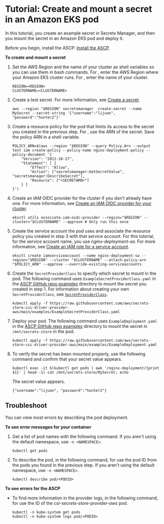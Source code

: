 # Tutorial: Create and mount a secret in an Amazon EKS pod<a name="integrating_csi_driver_tutorial"></a>

In this tutorial, you create an example secret in Secrets Manager, and then you mount the secret in an Amazon EKS pod and deploy it\. 

Before you begin, install the ASCP: [Install the ASCP](integrating_csi_driver.md#integrating_csi_driver_install)\.

**To create and mount a secret**

1. Set the AWS Region and the name of your cluster as shell variables so you can use them in bash commands\. For *<REGION>*, enter the AWS Region where your Amazon EKS cluster runs\. For *<CLUSTERNAME>*, enter the name of your cluster\.

   ```
   REGION=<REGION>
   CLUSTERNAME=<CLUSTERNAME>
   ```

1. Create a test secret\. For more information, see [Create a secret](manage_create-basic-secret.md)\.

   ```
   aws --region "$REGION" secretsmanager  create-secret --name MySecret --secret-string '{"username":"lijuan", "password":"hunter2"}'
   ```

1. Create a resource policy for the pod that limits its access to the secret you created in the previous step\. For *<SECRETARN>*, use the ARN of the secret\. Save the policy ARN in a shell variable\. 

   ```
   POLICY_ARN=$(aws --region "$REGION" --query Policy.Arn --output text iam create-policy --policy-name nginx-deployment-policy --policy-document '{
       "Version": "2012-10-17",
       "Statement": [ {
           "Effect": "Allow",
           "Action": ["secretsmanager:GetSecretValue", "secretsmanager:DescribeSecret"],
           "Resource": ["<SECRETARN>"]
       } ]
   }')
   ```

1. Create an IAM OIDC provider for the cluster if you don't already have one\. For more information, see [Create an IAM OIDC provider for your cluster](https://docs.aws.amazon.com/eks/latest/userguide/enable-iam-roles-for-service-accounts.html)\.

   ```
   eksctl utils associate-iam-oidc-provider --region="$REGION" --cluster="$CLUSTERNAME" --approve # Only run this once
   ```

1. Create the service account the pod uses and associate the resource policy you created in step 3 with that service account\. For this tutorial, for the service account name, you use *nginx\-deployment\-sa*\. For more information, see [Create an IAM role for a service account](https://docs.aws.amazon.com/eks/latest/userguide/create-service-account-iam-policy-and-role.html#create-service-account-iam-role)\.

   ```
   eksctl create iamserviceaccount --name nginx-deployment-sa --region="$REGION" --cluster "$CLUSTERNAME" --attach-policy-arn "$POLICY_ARN" --approve --override-existing-serviceaccounts
   ```

1. Create the `SecretProviderClass` to specify which secret to mount in the pod\. The following command uses `ExampleSecretProviderClass.yaml` in the [ASCP GitHub repo examples](https://github.com/aws/secrets-store-csi-driver-provider-aws/blob/main/examples) directory to mount the secret you created in step 1\. For information about creating your own `SecretProviderClass`, see [`SecretProviderClass`](integrating_csi_driver.md#integrating_csi_driver_SecretProviderClass)\.

   ```
   kubectl apply -f https://raw.githubusercontent.com/aws/secrets-store-csi-driver-provider-aws/main/examples/ExampleSecretProviderClass.yaml
   ```

1. Deploy your pod\. The following command uses `ExampleDeployment.yaml` in the [ASCP GitHub repo examples](https://github.com/aws/secrets-store-csi-driver-provider-aws/blob/main/examples) directory to mount the secret in `/mnt/secrets-store` in the pod\.

   ```
   kubectl apply -f https://raw.githubusercontent.com/aws/secrets-store-csi-driver-provider-aws/main/examples/ExampleDeployment.yaml
   ```

1. To verify the secret has been mounted properly, use the following command and confirm that your secret value appears\.

   ```
   kubectl exec -it $(kubectl get pods | awk '/nginx-deployment/{print $1}' | head -1) cat /mnt/secrets-store/MySecret; echo
   ```

   The secret value appears\. 

   ```
   {"username":"lijuan", "password":"hunter2"}
   ```

## Troubleshoot<a name="integrating_csi_driver_trouble"></a>

You can view most errors by describing the pod deployment\. 

**To see error messages for your container**

1. Get a list of pod names with the following command\. If you aren't using the default namespace, use `-n <NAMESPACE>`\.

   ```
   kubectl get pods
   ```

1. To describe the pod, in the following command, for *<PODID>* use the pod ID from the pods you found in the previous step\. If you aren't using the default namespace, use `-n <NAMESPACE>`\.

   ```
   kubectl describe pod/<PODID>
   ```

**To see errors for the ASCP**
+ To find more information in the provider logs, in the following command, for *<PODID>* use the ID of the *csi\-secrets\-store\-provider\-aws* pod\.

  ```
  kubectl -n kube-system get pods
  kubectl -n kube-system logs pod/<PODID>
  ```